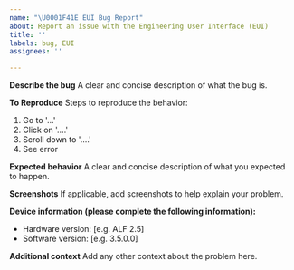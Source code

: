 ```yaml
---
name: "\U0001F41E EUI Bug Report"
about: Report an issue with the Engineering User Interface (EUI)
title: ''
labels: bug, EUI
assignees: ''

---
```


**Describe the bug**
A clear and concise description of what the bug is.

**To Reproduce**
Steps to reproduce the behavior:
1. Go to '...'
2. Click on '....'
3. Scroll down to '....'
4. See error

**Expected behavior**
A clear and concise description of what you expected to happen.

**Screenshots**
If applicable, add screenshots to help explain your problem.

**Device information (please complete the following information):**
 - Hardware version: [e.g. ALF 2.5]
 - Software version: [e.g. 3.5.0.0]

**Additional context**
Add any other context about the problem here.
